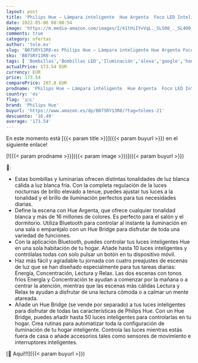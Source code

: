 ```yaml
---
layout: post
title: 'Philips Hue – Lámpara inteligente  Hue Argenta  Foco LED Inteligente  Luz Blanca y Colores  Compatible con Alexa y Google Home  Color Blanco con Negro'
date: 2022-05-06 08:08:54
image: 'https://m.media-amazon.com/images/I/41tHiIYvVqL._SL500_._SL400_.jpg'
comments: true
category: ofertas
author: 'tole.es'
slug: 'B07SRY13R8-es Philips Hue – Lámpara inteligente Hue Argenta Foco LED...'
sku: 'B07SRY13R8-es'
tags: [ 'Bombillas','Bombillas LED','Iluminación','alexa','google','home','hue','philips','philips hue','🇪🇸', ]
actualPrice: 173.54 EUR
currency: EUR
price: 173.54
comparePrice: 207.8 EUR
prodname: 'Philips Hue – Lámpara inteligente  Hue Argenta  Foco LED Inteligente  Luz Blanca y Colores  Compatible con Alexa y Google Home  Color Blanco con Negro'
country: 'es'
flag: '🇪🇸'
brand: 'Philips Hue'
buyurl: 'https://www.amazon.es/dp/B07SRY13R8/?tag=tolees-21'
descuento: '16.49'
average: '173.54'
---
```


En este momento está [{{< param title >}}]({{< param buyurl >}}) en el siguiente enlace!

[![{{< param prodname >}}]({{< param image >}})]({{< param buyurl >}})

🔎:

- Estas bombillas y luminarias ofrecen distintas tonalidades de luz blanca cálida a luz blanca fría. Con la completa regulación de la luces nocturnas de brillo elevado a tenue, puedes ajustar tus luces a la tonalidad y el brillo de iluminación perfectos para tus necesidades diarias.
- Define la escena con Hue Argenta, que ofrece cualquier tonalidad blanca y más de 16 millones de colores. Es perfecto para el salón y el dormitorio. Utiliza Bluetooth para controlar al instante la iluminación en una sala o emparéjalo con un Hue Bridge para disfrutar de toda una variedad de funciones.
- Con la aplicación Bluetooth, puedes controlar tus luces inteligentes Hue en una sola habitación de tu hogar. Añade hasta 10 luces inteligentes y contrólalas todas con solo pulsar un botón en tu dispositivo móvil.
- Haz más fácil y agradable tu jornada con cuatro preajustes de escenas de luz que se han diseñado especialmente para tus tareas diarias: Energía, Concentración, Lectura y Relax. Las dos escenas con tonos fríos Energía y Concentración te ayudan a comenzar por la mañana o a centrar la atención, mientras que las escenas más cálidas Lectura y Relax te ayudan a disfrutar de una lectura cómoda o a calmar un mente atareada.
- Añade un Hue Bridge (se vende por separado) a tus luces inteligentes para disfrutar de todas las características de Philips Hue. Con un Hue Bridge, puedes añadir hasta 50 luces inteligentes para controlarlas en tu hogar. Crea rutinas para automatizar toda la configuración de iluminación de tu hogar inteligente. Controla las luces mientras estás fuera de casa o añade accesorios tales como sensores de movimiento e interruptores inteligentes.

[🛒 Aquí!!!]({{< param buyurl >}})
